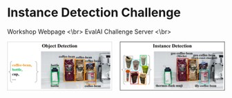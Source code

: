 # Instance Detection Challenge
Workshop Webpage <\br>
EvalAI Challenge Server <\br>
<center>
  <img src="https://raw.githubusercontent.com/shenqq377/InsDet_Challenge/challenge/templates/objdet-insdet.png">
</center>
